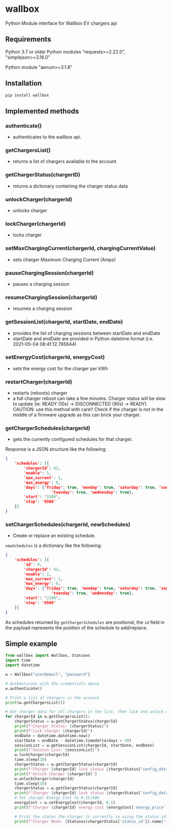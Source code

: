 # wallbox

Python Module interface for Wallbox EV chargers api

## Requirements

Python 3.7 or older Python modules "requests>=2.22.0", "simplejson>=3.16.0"

Python module "aenum>=3.1.8"

## Installation

```python
pip install wallbox
```

## Implemented methods

### authenticate()

- authenticates to the wallbox api.

### getChargersList()

- returns a list of chargers available to the account

### getChargerStatus(chargerID)

- returns a dictionary containing the charger status data

### unlockCharger(chargerId)

- unlocks charger

### lockCharger(chargerId)

- locks charger

### setMaxChargingCurrent(chargerId, chargingCurrentValue)

- sets charger Maximum Charging Current (Amps)

### pauseChargingSession(chargerId)

- pauses a charging session

### resumeChargingSession(chargerId)

- resumes a charging session

### getSessionList(chargerId, startDate, endDate)

- provides the list of charging sessions between startDate and endDate
- startDate and endDate are provided in Python datetime format (i.e. 2021-05-04 08:41:12.765644)

### setEnergyCost(chargerId, energyCost)

- sets the energy cost for the charger per kWh

### restartCharger(chargerId)

- restarts (reboots) charger
- a full charger reboot can take a few minutes. Charger status will be slow to update (ie: READY (10s) -> DISCONNECTED (90s) -> READY)
CAUTION: use this method with care!! Check if the charger is not in the middle of a firmware upgrade as this can brick your charger. 

### getChargerSchedules(chargerId)

- gets the currently configured schedules for that charger. 

Response is a JSON structure like the following:

```json
{
    'schedules': [{
        'chargerId': 42,
        'enable': 1,
        'max_current': 1,
        'max_energy': 0,
        'days': {'friday': true, 'monday': true, 'saturday': true, 'sunday': true, 'thursday': true,
                    'tuesday': true, 'wednesday': true},
        'start': '2100',
        'stop': '0500'
    }]
}
```

### setChargerSchedules(chargerId, newSchedules)

- Create or replace an existing schedule. 

`newSchedules` is a dictionary like the following:

```json
{
    'schedules': [{
        'id': 0,
        'chargerId': 42,
        'enable': 1,
        'max_current': 1,
        'max_energy': 0,
        'days': {'friday': true, 'monday': true, 'saturday': true, 'sunday': true, 'thursday': true,
                    'tuesday': true, 'wednesday': true},
        'start': '2100',
        'stop': '0500'
    }]
}
```

As schedules returned by `getChargerSchedules` are positional, the `id` field in the payload represents the position of the schedule to add/replace.

## Simple example

```python
from wallbox import Wallbox, Statuses
import time
import datetime

w = Wallbox("user@email", "password")

# Authenticate with the credentials above
w.authenticate()

# Print a list of chargers in the account
print(w.getChargersList())

# Get charger data for all chargers in the list, then lock and unlock chargers
for chargerId in w.getChargersList():
    chargerStatus = w.getChargerStatus(chargerId)
    print(f"Charger Status: {chargerStatus}")
    print(f"Lock Charger {chargerId}")
    endDate = datetime.datetime.now()
    startDate = endDate - datetime.timedelta(days = 30)
    sessionList = w.getSessionList(chargerId, startDate, endDate)
    print(f"Session List: {sessionList}")
    w.lockCharger(chargerId)
    time.sleep(10)
    chargerStatus = w.getChargerStatus(chargerId)
    print(f"Charger {chargerId} lock status {chargerStatus['config_data']['locked']}")
    print(f"Unlock Charger {chargerId}")
    w.unlockCharger(chargerId)
    time.sleep(10)
    chargerStatus = w.getChargerStatus(chargerId)
    print(f"Charger {chargerId} lock status {chargerStatus['config_data']['locked']}")
    # Set charger Energy Cost to 0.1€/kWh
    energyCost = w.setEnergyCost(chargerId, 0.1)
    print(f"Charger {chargerId} energy cost {energyCost['energy_price']} {energyCost['currency']['symbol']}")

    # Print the status the charger is currently in using the status id
    print(f"Charger Mode: {Statuses(chargerStatus['status_id']).name}")
```
